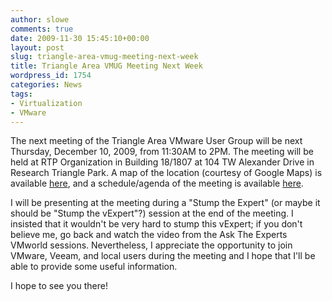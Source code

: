```yaml
---
author: slowe
comments: true
date: 2009-11-30 15:45:10+00:00
layout: post
slug: triangle-area-vmug-meeting-next-week
title: Triangle Area VMUG Meeting Next Week
wordpress_id: 1754
categories: News
tags:
- Virtualization
- VMware
---
```


The next meeting of the Triangle Area VMware User Group will be next Thursday, December 10, 2009, from 11:30AM to 2PM. The meeting will be held at RTP Organization in Building 18/1807 at 104 TW Alexander Drive in Research Triangle Park. A map of the location (courtesy of Google Maps) is available [here](http://maps.google.com/maps?f=q&source=s_q&hl=en&geocode=&q=104+T.W.+Alexander+Drive,+Research+Triangle+Park,+NC+27709&sll=37.0625,-95.677068&sspn=37.871902,47.373047&ie=UTF8&hq=&hnear=104+Alexander+Dr,+Durham,+North+Carolina+27713&ll=35.897116,-78.879797&spn=0.009473,0.011566&z=16&iwloc=A), and a schedule/agenda of the meeting is available [here](http://communities.vmware.com/community/vmug/us-southeast/raleigh).

I will be presenting at the meeting during a "Stump the Expert" (or maybe it should be "Stump the vExpert"?) session at the end of the meeting. I insisted that it wouldn't be very hard to stump this vExpert; if you don't believe me, go back and watch the video from the Ask The Experts VMworld sessions. Nevertheless, I appreciate the opportunity to join VMware, Veeam, and local users during the meeting and I hope that I'll be able to provide some useful information.

I hope to see you there!
